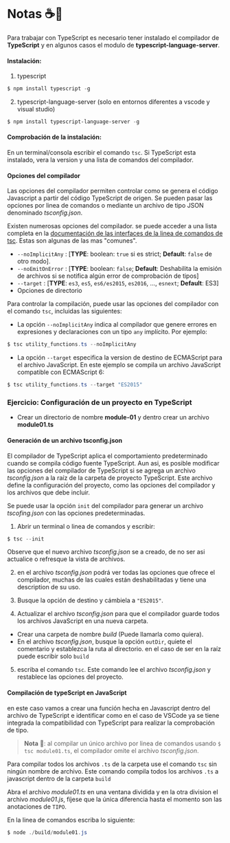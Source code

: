 # Notas ☕📝

Para trabajar con TypeScript es necesario tener instalado el compilador de **TypeScript** y en algunos casos el modulo de **typescript-language-server**.

#### **Instalación**:

1. typescript

```powershell
$ npm install typescript -g
```

2. typescript-language-server (solo en entornos diferentes a vscode y visual studio)

```powershell
$ npm install typescript-language-server -g
```

#### **Comprobación de la instalación**:

En un terminal/consola escribir el comando `tsc`. Si TypeScript esta instalado, vera la version y una lista de comandos del compilador.

#### **Opciones del compilador**

Las opciones del compilador permiten controlar como se genera el código Javascript a partir del código TypeScript de origen. Se pueden pasar las opciones por linea de comandos o mediante un archivo de tipo JSON denominado _tsconfig.json_.

Existen numerosas opciones del compilador. se puede acceder a una lista completa en la [documentación de las interfaces de la linea de comandos de tsc](https://www.typescriptlang.org/docs/handbook/compiler-options.html). Estas son algunas de las mas "comunes".

- `--noImplicitAny` : [**TYPE**: boolean: `true` si es strict; **Default**: `false` de otro modo].
- `--noEmitOnError` : [**TYPE**: boolean: `false`; **Default**: Deshabilita la emisión de archivos si se notifica algún error de comprobación de tipos]
- `--target` : [**TYPE**: `es3`, `es5`, `es6/es2015`, `es2016`, ..., `esnext`; **Default**: ES3]
- Opciones de directorio

Para controlar la compilación, puede usar las opciones del compilador con el comando `tsc`, incluidas las siguientes:

- La opción `--noImplicitAny` indica al compilador que genere errores en expresiones y declaraciones con un tipo `any` implícito. Por ejemplo:

```powershell
$ tsc utility_functions.ts --noImplicitAny
```

- La opción `--target` especifica la version de destino de ECMAScript para el archivo JavaScript. En este ejemplo se compila un archivo JavaScript compatible con ECMAScript 6:

```powershell
$ tsc utility_functions.ts --target "ES2015"
```

### Ejercicio: Configuración de un proyecto en TypeScript

- Crear un directorio de nombre **module-01** y dentro crear un archivo **module01.ts**

#### **Generación de un archivo tsconfig.json**

El compilador de TypeScript aplica el comportamiento predeterminado cuando se compila código fuente TypeScript. Aun asi, es posible modificar las opciones del compilador de TypeScript si se agrega un archivo _tsconfig.json_ a la raíz de la carpeta de proyecto TypeScript. Este archivo define la configuración del proyecto, como las opciones del compilador y los archivos que debe incluir.

Se puede usar la opción `init` del compilador para generar un archivo _tscofing.json_ con las opciones predeterminadas.

1. Abrir un terminal o linea de comandos y escribir:

```powershell
$ tsc --init
```

Observe que el nuevo archivo _tsconfig.json_ se a creado, de no ser asi actualice o refresque la vista de archivos.

2. en el archivo _tsconfig.json_ podrá ver todas las opciones que ofrece el compilador, muchas de las cuales están deshabilitadas y tiene una description de su uso.

3. Busque la opción de destino y cámbiela a `"ES2015"`.

4. Actualizar el archivo _tsconfig.json_ para que el compilador guarde todos los archivos JavaScript en una nueva carpeta.

- Crear una carpeta de nombre _build_ (Puede llamarla como quiera).
- En el archivo _tsconfig.json_, busque la opción `outDir`, quiete el comentario y establezca la ruta al directorio. en el caso de ser en la raíz puede escribir solo `build`

5. escriba el comando `tsc`. Este comando lee el archivo _tsconfig.json_ y restablece las opciones del proyecto.

#### Compilación de typeScript en JavaScript

en este caso vamos a crear una función hecha en Javascript dentro del archivo de TypeScript e identificar como en el caso de VSCode ya se tiene integrada la compatibilidad con TypeScript para realizar la comprobación de tipo.

> **Nota** 📘: al compilar un único archivo por linea de comandos usando `$ tsc module01.ts`, el compilador omite el archivo _tsconfig.json_.

Para compilar todos los archivos `.ts` de la carpeta use el comando `tsc` sin ningún nombre de archivo. Este comando compila todos los archivos `.ts` a javascript dentro de la carpeta `build`

Abra el archivo _module01.ts_ en una ventana dividida y en la otra division el archivo _module01.js_, fíjese que la única diferencia hasta el momento son las anotaciones de `TIPO`.

En la linea de comandos escriba lo siguiente:

```powershell
$ node ./build/module01.js
```
